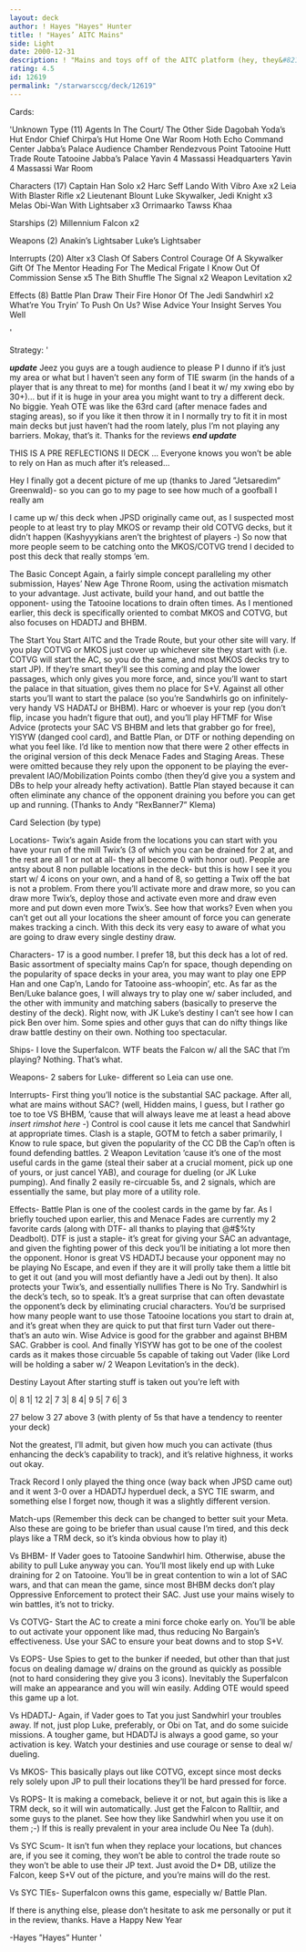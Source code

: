 ```yaml
---
layout: deck
author: ! Hayes "Hayes" Hunter
title: ! "Hayes’ AITC Mains"
side: Light
date: 2000-12-31
description: ! "Mains and toys off of the AITC platform (hey, they&#8217;re played from virtually every other conceivable start- why not this one?)."
rating: 4.5
id: 12619
permalink: "/starwarsccg/deck/12619"
---
```

Cards: 

'Unknown Type (11)
Agents In The Court/ The Other Side
Dagobah Yoda’s Hut
Endor Chief Chirpa’s Hut
Home One War Room
Hoth Echo Command Center
Jabba’s Palace Audience Chamber
Rendezvous Point
Tatooine Hutt Trade Route
Tatooine Jabba’s Palace
Yavin 4 Massassi Headquarters
Yavin 4 Massassi War Room

Characters (17)
Captain Han Solo  x2
Harc Seff
Lando With Vibro Axe  x2
Leia With Blaster Rifle  x2
Lieutenant Blount
Luke Skywalker, Jedi Knight  x3
Melas
Obi-Wan With Lightsaber  x3
Orrimaarko
Tawss Khaa

Starships (2)
Millennium Falcon  x2

Weapons (2)
Anakin’s Lightsaber
Luke’s Lightsaber

Interrupts (20)
Alter  x3
Clash Of Sabers
Control
Courage Of A Skywalker
Gift Of The Mentor
Heading For The Medical Frigate
I Know
Out Of Commission
Sense  x5
The Bith Shuffle
The Signal  x2
Weapon Levitation  x2

Effects (8)
Battle Plan
Draw Their Fire
Honor Of The Jedi
Sandwhirl  x2
What’re You Tryin’ To Push On Us?
Wise Advice
Your Insight Serves You Well

'

Strategy: '

***update***  Jeez you guys are a tough audience to please P  I dunno if it’s just my area or what but I haven’t seen any form of TIE swarm (in the hands of a player that is any threat to me) for months (and I beat it w/ my xwing ebo by 30+)... but if it is huge in your area you might want to try a different deck.  No biggie.  Yeah OTE was like the 63rd card (after menace fades and staging areas),  so if you like it then throw it in  I normally try to fit it in most main decks but just haven’t had the room lately, plus I’m not playing any barriers.  Mokay, that’s it.  Thanks for the reviews  ***end update***

THIS IS A PRE REFLECTIONS II DECK ... Everyone knows you won’t be able to rely on Han as much after it’s released...

Hey I finally got a decent picture of me up (thanks to Jared ”Jetsaredim” Greenwald)- so you can go to my page to see how much of a goofball I really am

I came up w/ this deck when JPSD originally came out, as I suspected most people to at least try to play MKOS or revamp their old COTVG decks, but it didn’t happen (Kashyyykians aren’t the brightest of players -)  So now that more people seem to be catching onto the MKOS/COTVG trend I decided to post this deck that really stomps ’em.

The Basic Concept
Again, a fairly simple concept paralleling my other submission, Hayes’ New Age Throne Room, using the activation mismatch to your advantage.  Just activate, build your hand, and out battle the opponent- using the Tatooine locations to drain often times.  As I mentioned earlier, this deck is specifically oriented to combat MKOS and COTVG, but also focuses on HDADTJ and BHBM.

The Start
You Start AITC and the Trade Route, but your other site will vary.  If you play COTVG or MKOS just cover up whichever site they start with (i.e. COTVG will start the AC, so you do the same, and most MKOS decks try to start JP).  If they’re smart they’ll see this coming and play the lower passages, which only gives you more force, and, since you’ll want to start the palace in that situation, gives them no place for S+V.  Against all other starts you’ll want to start the palace (so you’re Sandwhirls go on infinitely- very handy VS HADATJ or BHBM).  Harc or whoever is your rep (you don’t flip, incase you hadn’t figure that out), and you’ll play HFTMF for Wise Advice (protects your SAC VS BHBM and lets that grabber go for free), YISYW (danged cool card), and Battle Plan, or DTF or nothing depending on what you feel like.  I’d like to mention now that there were 2 other effects in the original version of this deck Menace Fades and Staging Areas.  These were omitted because they rely upon the opponent to be playing the ever-prevalent IAO/Mobilization Points combo (then they’d give you a system and DBs to help your already hefty activation).  Battle Plan stayed because it can often eliminate any chance of the opponent draining you before you can get up and running. (Thanks to Andy ”RexBanner7” Klema)

Card Selection (by type)

Locations- Twix’s again	Aside from the locations you can start with you have your run of the mill Twix’s (3 of which you can be drained for 2 at, and the rest are all 1 or not at all- they all become 0 with honor out).  People are antsy about 8 non pullable locations in the deck- but this is how I see it you start w/ 4 icons on your own, and a hand of 8, so getting a Twix off the bat is not a problem.  From there you’ll activate more and draw more, so you can draw more Twix’s, deploy those and activate even more and draw even more and put down even more Twix’s.  See how that works?  Even when you can’t get out all your locations the sheer amount of force you can generate makes tracking a cinch.	With this deck its very easy to aware of what you are going to draw every single destiny draw.

Characters- 17 is a good number.  I prefer 18, but this deck has a lot of red.	Basic assortment of specialty mains Cap’n for space, though depending on the popularity of space decks in your area, you may want to play one EPP Han and one Cap’n, Lando for Tatooine ass-whoopin’, etc.  As far as the Ben/Luke balance goes, I will always try to play one w/ saber included, and the other with immunity and matching sabers (basically to preserve the destiny of the deck).  Right now, with JK Luke’s destiny I can’t see how I can pick Ben over him.  Some spies and other guys that can do nifty things like draw battle destiny on their own.  Nothing too spectacular.

Ships- I love the Superfalcon.	WTF beats the Falcon w/ all the SAC that I’m playing?  Nothing.  That’s what.

Weapons- 2 sabers for Luke- different so Leia can use one.

Interrupts- First thing you’ll notice is the substantial SAC package.  After all, what are mains without SAC? (well, Hidden mains, I guess, but I rather go toe to toe VS BHBM, ’cause that will always leave me at least a head above *insert rimshot here* -)  Control is cool cause it lets me cancel that Sandwhirl at appropriate times.  Clash is a staple, GOTM to fetch a saber primarily, I Know to rule space, but given the popularity of the CC DB the Cap’n often is found defending battles.	2 Weapon Levitation ’cause it’s one of the most useful cards in the game (steal their saber at a crucial moment, pick up one of yours, or just cancel YAB), and courage for dueling (or JK Luke pumping).  And finally 2 easily re-circuable 5s, and 2 signals, which are essentially the same, but play more of a utility role.

Effects- Battle Plan is one of the coolest cards in the game by far.  As I briefly touched upon earlier, this and Menace Fades are currently my 2 favorite cards (along with DTF- all thanks to playing that @#$%ty Deadbolt).	DTF is just a staple- it’s great for giving your SAC an advantage, and given the fighting power of this deck you’ll be initiating a lot more then the opponent.  Honor is great VS HDADTJ because your opponent may no be playing No Escape, and even if they are it will prolly take them a little bit to get it out (and you will most defiantly have a Jedi out by then).  It also protects your Twix’s, and essentially nullifies There is No Try.  Sandwhirl is the deck’s tech, so to speak.  It’s a great surprise that can often devastate the opponent’s deck by eliminating crucial characters.  You’d be surprised how many people want to use those Tatooine locations you start to drain at, and it’s great when they are quick to put that first turn Vader out there- that’s an auto win.	Wise Advice is good for the grabber and against BHBM SAC.  Grabber is cool.  And finally YISYW has got to be one of the coolest cards as it makes those circuable 5s capable of taking out Vader (like Lord will be holding a saber w/ 2 Weapon Levitation’s in the deck).

Destiny Layout
After starting stuff is taken out you’re left with

0| 8
1| 12
2| 7
3| 8
4| 9
5| 7
6| 3

27 below 3
27 above 3 (with plenty of 5s that have a tendency to reenter your deck)

Not the greatest, I’ll admit, but given how much you can activate (thus enhancing the deck’s capability to track), and it’s relative highness, it works out okay.

Track Record
I only played the thing once (way back when JPSD came out) and it went 3-0 over a HDADTJ hyperduel deck, a SYC TIE swarm, and something else I forget now, though it was a slightly different version.

Match-ups (Remember this deck can be changed to better suit your Meta.  Also these are going to be briefer than usual cause I’m tired, and this deck plays like a TRM deck, so it’s kinda obvious how to play it)

Vs BHBM- If Vader goes to Tatooine Sandwhirl him.  Otherwise, abuse the ability to pull Luke anyway you can.  You’ll most likely end up with Luke draining for 2 on Tatooine.  You’ll be in great contention to win a lot of SAC wars, and that can mean the game, since most BHBM decks don’t play Oppressive Enforcement to protect their SAC.  Just use your mains wisely to win battles, it’s not to tricky.

Vs COTVG- Start the AC to create a mini force choke early on.  You’ll be able to out activate your opponent like mad, thus reducing No Bargain’s effectiveness.  Use your SAC to ensure your beat downs and to stop S+V.

Vs EOPS- Use Spies to get to the bunker if needed, but other than that just focus on dealing damage w/ drains on the ground as quickly as possible (not to hard considering they give you 3 icons).  Inevitably the Superfalcon will make an appearance and you will win easily.  Adding OTE would speed this game up a lot.

Vs HDADTJ- Again, if Vader goes to Tat you just Sandwhirl your troubles away.  If not, just plop Luke, preferably, or Obi on Tat, and do some suicide missions.  A tougher game, but HDADTJ is always a good game, so your activation is key.  Watch your destinies and use courage or sense to deal w/ dueling.

Vs MKOS- This basically plays out like COTVG, except since most decks rely solely upon JP to pull their locations they’ll be hard pressed for force.

Vs ROPS- It is making a comeback, believe it or not, but again this is like a TRM deck, so it will win automatically.  Just get the Falcon to Ralltiir, and some guys to the planet.  See how they like Sandwhirl when you use it on them ;-)  If this is really prevalent in your area include Ou Nee Ta (duh).

Vs SYC Scum- It isn’t fun when they replace your locations, but chances are, if you see it coming, they won’t be able to control the trade route so they won’t be able to use their JP text.	Just avoid the D* DB, utilize the Falcon, keep S+V out of the picture, and you’re mains will do the rest.

Vs SYC TIEs- Superfalcon owns this game, especially w/ Battle Plan.

If there is anything else, please don’t hesitate to ask me personally or put it in the review, thanks.  Have a Happy New Year

-Hayes ”Hayes” Hunter	   '
